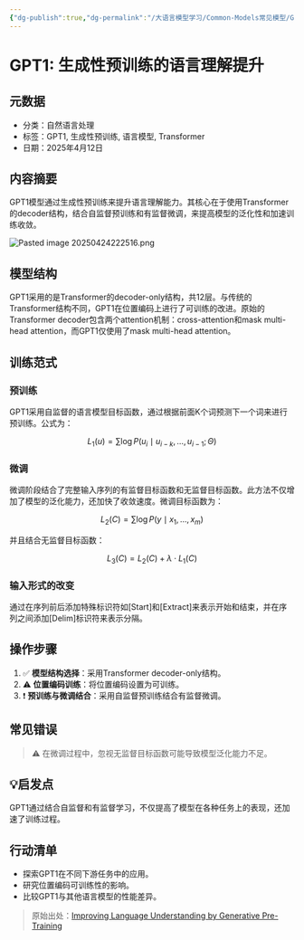 ```yaml
---
{"dg-publish":true,"dg-permalink":"/大语言模型学习/Common-Models常见模型/GPT系列/GPT-1","dg-home":false,"dg-description":"在此输入笔记的描述","dg-hide":false,"dg-hide-title":false,"dg-show-backlinks":true,"dg-show-local-graph":true,"dg-show-inline-title":true,"dg-pinned":false,"dg-passphrase":"在此输入访问密码","dg-enable-mathjax":false,"dg-enable-mermaid":false,"dg-enable-uml":false,"dg-note-icon":0,"dg-enable-dataview":false,"tags":["NLP"],"permalink":"/大语言模型学习/Common-Models常见模型/GPT系列/GPT-1/","dgShowBacklinks":true,"dgShowLocalGraph":true,"dgShowInlineTitle":true,"dgPassFrontmatter":true,"noteIcon":0,"created":"2025-04-24T12:51:00.000+08:00","updated":"2025-04-24T22:25:19.000+08:00"}
---
```




# GPT1: 生成性预训练的语言理解提升

## 元数据
- 分类：自然语言处理
- 标签：GPT1, 生成性预训练, 语言模型, Transformer
- 日期：2025年4月12日


## 内容摘要
GPT1模型通过生成性预训练来提升语言理解能力。其核心在于使用Transformer的decoder结构，结合自监督预训练和有监督微调，来提高模型的泛化性和加速训练收敛。

![Pasted image 20250424222516.png](/img/user/%E9%99%84%E4%BB%B6/Pasted%20image%2020250424222516.png)


## 模型结构
GPT1采用的是Transformer的decoder-only结构，共12层。与传统的Transformer结构不同，GPT1在位置编码上进行了可训练的改进。原始的Transformer decoder包含两个attention机制：cross-attention和mask multi-head attention，而GPT1仅使用了mask multi-head attention。


## 训练范式

### 预训练
GPT1采用自监督的语言模型目标函数，通过根据前面K个词预测下一个词来进行预训练。公式为：

$$
L_1(u) = \sum \log P(u_i \mid u_{i-k}, \ldots, u_{i-1}; \Theta)
$$


### 微调
微调阶段结合了完整输入序列的有监督目标函数和无监督目标函数。此方法不仅增加了模型的泛化能力，还加快了收敛速度。微调目标函数为：

$$
L_2(C) = \sum \log P(y \mid x_1, \ldots, x_m)
$$

并且结合无监督目标函数：

$$
L_3(C) = L_2(C) + \lambda \cdot L_1(C)
$$


### 输入形式的改变
通过在序列前后添加特殊标识符如[Start]和[Extract]来表示开始和结束，并在序列之间添加[Delim]标识符来表示分隔。


## 操作步骤
1. ✅ **模型结构选择**：采用Transformer decoder-only结构。
2. ⚠ **位置编码训练**：将位置编码设置为可训练。
3. ❗ **预训练与微调结合**：采用自监督预训练结合有监督微调。


## 常见错误
> ⚠ 在微调过程中，忽视无监督目标函数可能导致模型泛化能力不足。


## 💡启发点
GPT1通过结合自监督和有监督学习，不仅提高了模型在各种任务上的表现，还加速了训练过程。


## 行动清单
- 探索GPT1在不同下游任务中的应用。
- 研究位置编码可训练性的影响。
- 比较GPT1与其他语言模型的性能差异。

> 原始出处：[Improving Language Understanding by Generative Pre-Training](https://openai.com)
